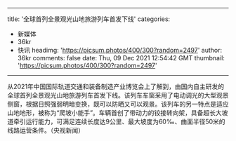 
---
title: '全球首列全景观光山地旅游列车首发下线'
categories: 
 - 新媒体
 - 36kr
 - 快讯
headimg: 'https://picsum.photos/400/300?random=2497'
author: 36kr
comments: false
date: Thu, 09 Dec 2021 12:54:42 GMT
thumbnail: 'https://picsum.photos/400/300?random=2497'
---

<div>   
从2021年中国国际轨道交通和装备制造产业博览会上了解到，由国内自主研发的全球首列全景观光山地旅游列车首发下线。该列车车窗采用了电动调光的大型观景侧窗，根据日照强弱明暗变换，既可以防晒又可以观景。该列车的另一特点是适应山地地形，被称为“爬坡小能手”。车辆首创了带动力的铰接转向架，具备超长大坡道牵引运行能力，可满足连续长度达9公里、最大坡度为60‰、曲面半径50米的线路运营条件。（央视新闻）  
</div>
            